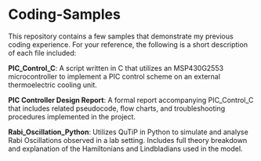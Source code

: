 # Coding-Samples
This repository contains a few samples that demonstrate my previous coding experience. For your reference, the following is a short description of each file included:

**PIC_Control_C**: A script written in C that utilizes an MSP430G2553 microcontroller to implement a PIC control scheme on an external thermoelectric cooling unit. 

**PIC Controller Design Report**: A formal report accompanying PIC_Control_C that includes related pseudocode, flow charts, and troubleshooting procedures implemented in the project.

**Rabi_Oscillation_Python**: Utilizes QuTiP in Python to simulate and analyse Rabi Oscillations observed in a lab setting. Includes full theory breakdown and explanation of the Hamiltonians and Lindbladians used in the model. 
